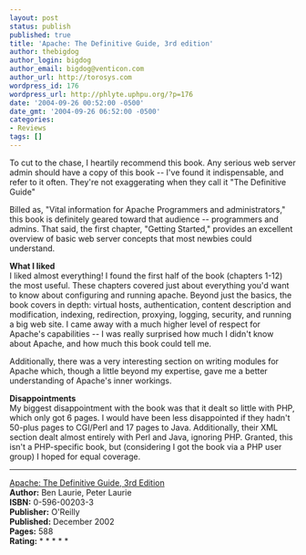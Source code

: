 ```yaml
---
layout: post
status: publish
published: true
title: 'Apache: The Definitive Guide, 3rd edition'
author: thebigdog
author_login: bigdog
author_email: bigdog@venticon.com
author_url: http://torosys.com
wordpress_id: 176
wordpress_url: http://phlyte.uphpu.org/?p=176
date: '2004-09-26 00:52:00 -0500'
date_gmt: '2004-09-26 06:52:00 -0500'
categories:
- Reviews
tags: []
---
```

<p>To cut to the chase, I heartily recommend this book. Any serious web server admin should have a copy of this book -- I've found it indispensable, and refer to it often. They're not exaggerating when they call it "The Definitive Guide"</p>
<p>Billed as, "Vital information for Apache Programmers and administrators," this book is definitely geared toward that audience -- programmers and admins. That said, the first chapter, "Getting Started," provides an excellent overview of basic web server concepts that most newbies could understand.</p>
<p><b>What I liked</b><br />I liked almost everything! I found the first half of the book (chapters 1-12) the most useful. These chapters covered just about everything you'd want to know about configuring and running apache. Beyond just the basics, the book covers in depth: virtual hosts, authentication, content description and modification, indexing, redirection, proxying, logging, security, and running a big web site. I came away with a much higher level of respect for Apache's capabilities -- I was really surprised how much I didn't know about Apache, and how much this book could tell me.</p>
<p>Additionally, there was a very interesting section on writing modules for Apache which, though a little beyond my expertise, gave me a better understanding of Apache's inner workings.</p>
<p><b>Disappointments</b><br />My biggest disappointment with the book was that it dealt so little with PHP, which only got 6 pages. I would have been less disappointed if they hadn't 50-plus pages to CGI/Perl and 17 pages to Java. Additionally, their XML section dealt almost entirely with Perl and Java, ignoring PHP. Granted, this isn't a PHP-specific book, but (considering I got the book via a PHP user group) I hoped for equal coverage.</p>
<p>
<hr /><a href="http://www.oreilly.com/catalog/apache3/">Apache: The Definitive Guide, 3rd Edition</a><br /><b>Author:</b> Ben Laurie, Peter Laurie<br /><b>ISBN:</b> 0-596-00203-3<br /><b>Publisher:</b> O'Reilly<br /><b>Published:</b> December 2002<br /><b>Pages:</b> 588<br /><b>Rating:</b> * * * * *</p>
